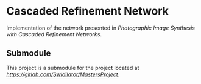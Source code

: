 # Cascaded Refinement Network

Implementation of the network presented in _Photographic Image Synthesis with Cascaded Refinement Networks_.

## Submodule

This project is a submodule for the project located at _https://gitlab.com/Swidilator/MastersProject_.